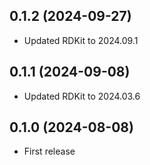 ## 0.1.2 (2024-09-27)

- Updated RDKit to 2024.09.1

## 0.1.1 (2024-09-08)

- Updated RDKit to 2024.03.6

## 0.1.0 (2024-08-08)

- First release
